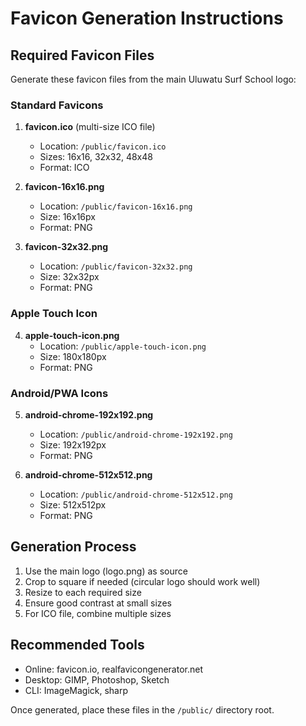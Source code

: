 # Favicon Generation Instructions

## Required Favicon Files

Generate these favicon files from the main Uluwatu Surf School logo:

### Standard Favicons
1. **favicon.ico** (multi-size ICO file)
   - Location: `/public/favicon.ico`
   - Sizes: 16x16, 32x32, 48x48
   - Format: ICO

2. **favicon-16x16.png**
   - Location: `/public/favicon-16x16.png`
   - Size: 16x16px
   - Format: PNG

3. **favicon-32x32.png**
   - Location: `/public/favicon-32x32.png`
   - Size: 32x32px
   - Format: PNG

### Apple Touch Icon
4. **apple-touch-icon.png**
   - Location: `/public/apple-touch-icon.png`
   - Size: 180x180px
   - Format: PNG

### Android/PWA Icons
5. **android-chrome-192x192.png**
   - Location: `/public/android-chrome-192x192.png`
   - Size: 192x192px
   - Format: PNG

6. **android-chrome-512x512.png**
   - Location: `/public/android-chrome-512x512.png`
   - Size: 512x512px
   - Format: PNG

## Generation Process
1. Use the main logo (logo.png) as source
2. Crop to square if needed (circular logo should work well)
3. Resize to each required size
4. Ensure good contrast at small sizes
5. For ICO file, combine multiple sizes

## Recommended Tools
- Online: favicon.io, realfavicongenerator.net
- Desktop: GIMP, Photoshop, Sketch
- CLI: ImageMagick, sharp

Once generated, place these files in the `/public/` directory root.
